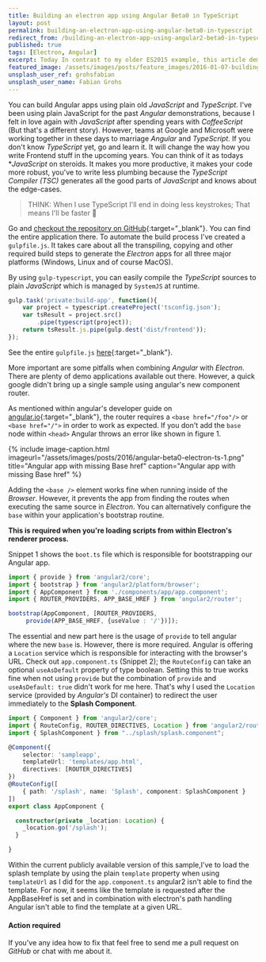 ```yaml
---
title: Building an electron app using Angular Beta0 in TypeScript
layout: post
permalink: building-an-electron-app-using-angular-beta0-in-typescript
redirect_from: /building-an-electron-app-using-angular2-beta0-in-typescript-5c5ac5570963
published: true
tags: [Electron, Angular]
excerpt: Today In contrast to my older ES2015 example, this article demonstrates how to build an Electron application using Angular2 Beta0 and TypeScript.
featured_image: /assets/images/posts/feature_images/2016-01-07-building-an-electron-app-using-angular-beta0-in-typescript.jpg
unsplash_user_ref: grohsfabian
unsplash_user_name: Fabian Grohs
---
```



You can build Angular apps using plain old *JavaScript* and *TypeScript*. I've been using plain JavaScript for the past *Angular* demonstrations, because I felt in love again with *JavaScript* after spending years with *CoffeeScript* (But that's a different story). However, teams at Google and Microsoft were working together in these days to marriage *Angular* and *TypeScript*. If you don't know *TypeScript* yet, go and learn it. It will change the way how you write Frontend stuff in the upcoming years. You can think of it as todays **JavaScript* on steroids. It makes you more productive, it makes your code more robust, you've to write less plumbing because the *TypeScript Compiler (TSC)* generates all the good parts of *JavaScript* and knows about the edge-cases.

> THINK: When I use TypeScript I'll end in doing less keystrokes; That means I'll be faster 🤘

Go and [checkout the repository on GitHub](https://github.com/ThorstenHans/electron-ngx-sample/tree/246f83da87d2598e732bb681be2a559dab0258c6){:target="_blank"}. You can find the entire application there. To automate the build process I've created a `gulpfile.js`. It takes care about all the transpiling, copying and other required build steps to generate the *Electron* apps for all three major platforms (Windows, Linux and of course MacOS).

By using `gulp-typescript`, you can easily compile the *TypeScript* sources to plain *JavaScript* which is managed by `SystemJS` at runtime. 

```javascript
gulp.task('private:build-app', function(){
    var project = typescript.createProject('tsconfig.json');
    var tsResult = project.src()
        .pipe(typescript(project));
    return tsResult.js.pipe(gulp.dest('dist/frontend'));
});

```

See the entire `gulpfile.js` [here](https://github.com/ThorstenHans/electron-ngx-sample/blob/246f83da87d2598e732bb681be2a559dab0258c6/gulpfile.js#L30){:target="_blank"}.

More important are some pitfalls when combining *Angular* with *Electron*. There are plenty of demo applications available out there. However, a quick google didn't bring up a single sample using angular's new component router.

As mentioned within angular's developer guide on [angular.io](http://angular.io){:target="_blank"}, the router requires a `<base href="/foo"/>` or `<base href="/">` in order to work as expected. If you don't add the `base` node within `<head>` Angular throws an error like shown in figure 1.

{% include image-caption.html imageurl="/assets/images/posts/2016/angular-beta0-electron-ts-1.png"
title="Angular app with missing Base href" caption="Angular app with missing Base href" %}

Adding the `<base />` element works fine when running inside of the *Browser*. However, it prevents the app from finding the routes when executing the same source in *Electron*. You can alternatively configure the `base` within your application's bootstrap routine.

**This is required when you're loading scripts from within Electron's renderer process.**

Snippet 1 shows the `boot.ts` file which is responsible for bootstrapping our Angular app.

```typescript
import { provide } from 'angular2/core';
import { bootstrap } from 'angular2/platform/browser';
import { AppComponent } from './components/app/app.component';
import { ROUTER_PROVIDERS, APP_BASE_HREF } from 'angular2/router';

bootstrap(AppComponent, [ROUTER_PROVIDERS,
     provide(APP_BASE_HREF, {useValue : '/'})]);

```

The essential and new part here is the usage of `provide` to tell angular where the new `base` is. However, there is more required. Angular is offering a `Location` service which is responsible for interacting with the browser's URL. Check out `app.component.ts` (Snippet 2); the `RouteConfig` can take an optional `useAsDefault` property of type boolean. Setting this to true works fine when not using `provide` but the combination of `provide` and `useAsDefault: true` didn't work for me here. That's why I used the `Location` service (provided by *Angular's* DI container) to redirect the user immediately to the **Splash Component**.

```typescript
import { Component } from 'angular2/core';
import { RouteConfig, ROUTER_DIRECTIVES, Location } from 'angular2/router';
import { SplashComponent } from "../splash/splash.component";

@Component({
    selector: 'sampleapp',
    templateUrl: 'templates/app.html',
    directives: [ROUTER_DIRECTIVES]
})
@RouteConfig([
    { path: '/splash', name: 'Splash', component: SplashComponent }
])
export class AppComponent {

  constructor(private _location: Location) {
    _location.go('/splash');
  }

}

```

Within the current publicly available version of this sample,I've to load the splash template by using the plain `template` property when using `templateUrl` as I did for the `app.component.ts` angular2 isn't able to find the template. For now, it seems like the template is requested after the AppBaseHref is set and in combination with electron's path handling Angular isn't able to find the template at a given URL.

#### Action required

If you've any idea how to fix that feel free to send me a pull request on *GitHub* or chat with me about it.


